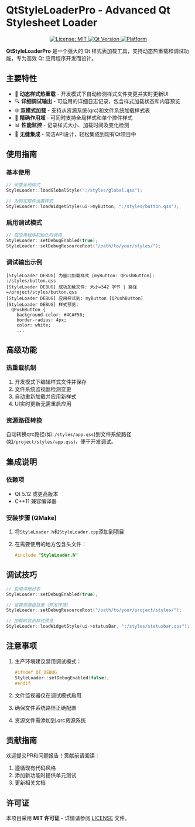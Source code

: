 # QtStyleLoaderPro - Advanced Qt Stylesheet Loader

<p align="center">
  <a href="https://opensource.org/licenses/MIT">
    <img src="https://img.shields.io/badge/License-MIT-yellow.svg" alt="License: MIT">
  </a>
  <a href="https://www.qt.io/">
    <img src="https://img.shields.io/badge/Qt-%3E%3D5.12-blue.svg?logo=qt&logoColor=white&style=flat-square" alt="Qt Version">
  </a>
  <a href="https://github.com/Sakurakouji-Saika/QtStyleLoaderPro">
    <img src="https://img.shields.io/badge/Platform-Windows%20%7C%20Linux%20%7C%20macOS-blue?style=flat-square" alt="Platform">
  </a>
</p>

**QtStyleLoaderPro** 是一个强大的 Qt 样式表加载工具，支持动态热重载和调试功能，专为高效 Qt 应用程序开发而设计。

## 主要特性

* 🚀 **动态样式热重载** - 开发模式下自动检测样式文件变更并实时更新UI
* 🔍 **详细调试输出** - 可启用的详细日志记录，包含样式加载状态和内容预览
* 🌐 **双模式加载** - 支持从资源系统(qrc)和文件系统加载样式表
* 🎯 **精确作用域** - 可同时支持全局样式和单个控件样式
* 📊 **性能监控** - 记录样式大小、加载时间及变化检测
* 🧩 **无缝集成** - 简洁API设计，轻松集成到现有Qt项目中

## 使用指南

### 基本使用

```cpp
// 设置全局样式
StyleLoader::loadGlobalStyle(":/styles/global.qss");

// 为特定控件设置样式
StyleLoader::loadWidgetStyle(ui->myButton, ":/styles/button.qss");
```

### 启用调试模式

```cpp
// 在应用程序初始化时调用
StyleLoader::setDebugEnabled(true);
StyleLoader::setDebugResourceRoot("/path/to/your/styles/");
```

### 调试输出示例

```
[StyleLoader DEBUG] 为窗口加载样式 [myButton: QPushButton]: :/styles/button.qss
[StyleLoader DEBUG] 成功加载文件: 大小=542 字节 | 路径=/project/styles/button.qss
[StyleLoader DEBUG] 应用样式到: myButton [QPushButton]
[StyleLoader DEBUG] 样式预览:
  QPushButton {
    background-color: #4CAF50;
    border-radius: 4px;
    color: white;
    ...
```

## 高级功能

### 热重载机制

1. 开发模式下编辑样式文件并保存
2. 文件系统监视器检测变更
3. 自动重新加载并应用新样式
4. UI实时更新无需重启应用

### 资源路径转换

自动转换qrc路径(如`:/styles/app.qss`)到文件系统路径(如`/project/styles/app.qss`)，便于开发调试。

## 集成说明

### 依赖项

* Qt 5.12 或更高版本
* C++11 兼容编译器

### 安装步骤 (QMake)

1. 将`StyleLoader.h`和`StyleLoader.cpp`添加到项目
2. 在需要使用的地方包含头文件：
   
   ```cpp
   #include "StyleLoader.h"
   ```



## 调试技巧

```cpp
// 启用详细日志
StyleLoader::setDebugEnabled(true);

// 设置资源根目录（开发环境）
StyleLoader::setDebugResourceRoot("/path/to/your/project/styles/");

// 加载时显示样式预览
StyleLoader::loadWidgetStyle(ui->statusBar, ":/styles/statusbar.qss");
```

## 注意事项

1. 生产环境建议禁用调试模式：
   
   ```cpp
   #ifndef QT_DEBUG
   StyleLoader::setDebugEnabled(false);
   #endif
   ```
2. 文件监视器仅在调试模式启用
3. 确保文件系统路径正确配置
4. 资源文件需添加到.qrc资源系统

## 贡献指南

欢迎提交PR和问题报告！贡献前请阅读：

1. 遵循现有代码风格
2. 添加新功能时提供单元测试
3. 更新相关文档

## 许可证

本项目采用 **MIT 许可证** - 详情请参阅 [LICENSE](https://license/) 文件。


